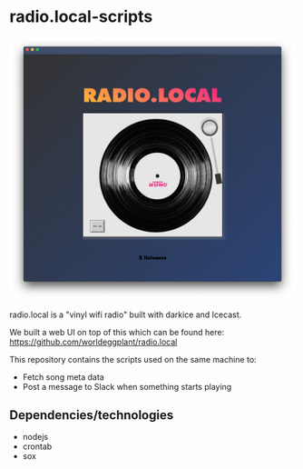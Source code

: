 # radio.local-scripts

![Alt Text](https://github.com/ErikAlfredsson/radio.local-scripts/blob/master/radio_local_example_image.png)

radio.local is a "vinyl wifi radio" built with darkice and Icecast.

We built a web UI on top of this which can be found here: https://github.com/worldeggplant/radio.local

This repository contains the scripts used on the same machine to:

- Fetch song meta data
- Post a message to Slack when something starts playing

## Dependencies/technologies

- nodejs
- crontab
- sox

